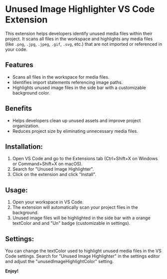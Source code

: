 # Unused Image Highlighter VS Code Extension

This extension helps developers identify unused media files within their project. It scans all files in the workspace and highlights any media files (like `.png`, `.jpg`, `.jpeg`, `.gif`, `.svg`, etc.) that are not imported or referenced in your code.

## Features

* Scans all files in the workspace for media files.
* Identifies import statements referencing image paths.
* Highlights unused image files in the side bar with a customizable background color.

## Benefits

* Helps developers clean up unused assets and improve project organization.
* Reduces project size by eliminating unnecessary media files.

## Installation:

1. Open VS Code and go to the Extensions tab (Ctrl+Shift+X on Windows or Command+Shift+X on macOS).
2. Search for "Unused Image Highlighter".
3. Click on the extension and click "Install".

## Usage:

1. Open your workspace in VS Code.
2. The extension will automatically scan your project files in the background.
3. Unused image files will be highlighted in the side bar with a orange textColor and and "Un" badge (customizable in settings).


## Settings:

You can change the textColor used to highlight unused media files in the VS Code settings.
Search for "Unused Image Highlighter" in the settings editor and adjust the "unusedImageHighlightColor" setting.

**Enjoy!**
